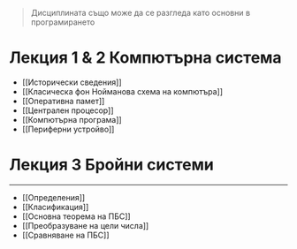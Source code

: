 
> Дисциплината също може да се разгледа като основни в програмирането

# Лекция 1 & 2 Компютърна система
- [[Исторически сведения]]
- [[Класическа фон Нойманова схема на компютъра]]
- [[Оперативна памет]]
- [[Централен процесор]]
- [[Компютърна програма]]
- [[Периферни устройво]]

# Лекция 3 Бройни системи
---
- [[Определения]]
- [[Класификация]]
-  [[Основна теорема на ПБС]]
- [[Преобразуване на цели числа]]
- [[Сравняване на ПБС]]